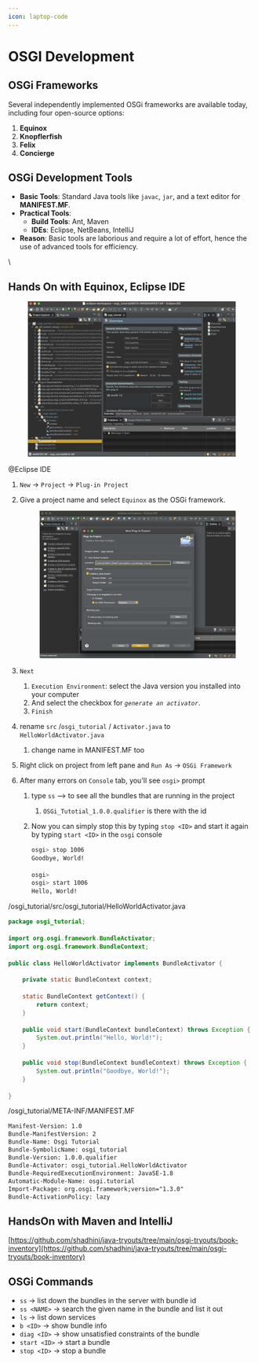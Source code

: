 ```yaml
---
icon: laptop-code
---
```


# OSGI Development

## OSGi Frameworks <a href="#e026" id="e026"></a>

Several independently implemented OSGi frameworks are available today, including four open-source options:

1. **Equinox**
2. **Knopflerfish**
3. **Felix**
4. **Concierge**



## OSGi Development Tools <a href="#id-7e5b" id="id-7e5b"></a>

* **Basic Tools**: Standard Java tools like `javac`, `jar`, and a text editor for **MANIFEST.MF**.
* **Practical Tools**:
  * **Build Tools**: Ant, Maven
  * **IDEs**: Eclipse, NetBeans, IntelliJ
* **Reason**: Basic tools are laborious and require a lot of effort, hence the use of advanced tools for efficiency.

\


## Hands On with **Equinox, Eclipse IDE**  <a href="#id-9a50" id="id-9a50"></a>

<figure><img src="../../.gitbook/assets/osgi-hands-on-with-equinox-n-eclipse.png" alt=""><figcaption></figcaption></figure>

@Eclipse IDE

1. `New` → `Project` → `Plug-in Project`
2.  Give a project name and select `Equinox` as the OSGi framework.

    <figure><img src="../../.gitbook/assets/osgi-hands-on-with-equinox-n-eclipse-1.png" alt=""><figcaption></figcaption></figure>
3. `Next`
   1. `Execution Environment`: select the Java version you installed into your computer
   2. And select the checkbox for _`generate an activator`_.&#x20;
   3. `Finish`
4. rename  `src` /`osgi_tutorial` / `Activator.java` to `HelloWorldActivator.java`
   1. change name in MANIFEST.MF too
5. Right click on project from left pane and  `Run As` → `OSGi Framework`
6.  After many errors on `Console` tab, you'll see `osgi>` prompt

    1. type `ss` --> to see all the bundles that are running in the project
       1. `OSGi_Tutotial_1.0.0.qualifier` is there with the id&#x20;
    2.  Now you can simply stop this by typing `stop <ID>` and start it again by typing `start <ID>` in the `osgi` console

        ```bash
        osgi> stop 1006
        Goodbye, World!

        osgi> 
        osgi> start 1006
        Hello, World!
        ```





/osgi\_tutorial/src/osgi\_tutorial/HelloWorldActivator.java

```java
package osgi_tutorial;

import org.osgi.framework.BundleActivator;
import org.osgi.framework.BundleContext;

public class HelloWorldActivator implements BundleActivator {

	private static BundleContext context;

	static BundleContext getContext() {
		return context;
	}

	public void start(BundleContext bundleContext) throws Exception {
		System.out.println("Hello, World!");
	}

	public void stop(BundleContext bundleContext) throws Exception {
		System.out.println("Goodbye, World!");
	}

}

```

/osgi\_tutorial/META-INF/MANIFEST.MF

```
Manifest-Version: 1.0
Bundle-ManifestVersion: 2
Bundle-Name: Osgi Tutorial
Bundle-SymbolicName: osgi_tutorial
Bundle-Version: 1.0.0.qualifier
Bundle-Activator: osgi_tutorial.HelloWorldActivator
Bundle-RequiredExecutionEnvironment: JavaSE-1.8
Automatic-Module-Name: osgi.tutorial
Import-Package: org.osgi.framework;version="1.3.0"
Bundle-ActivationPolicy: lazy
```



## HandsOn with Maven and IntelliJ

[https://github.com/shadhini/java-tryouts/tree/main/osgi-tryouts/book-inventory](https://github.com/shadhini/java-tryouts/tree/main/osgi-tryouts/book-inventory)



## OSGi Commands <a href="#fafa" id="fafa"></a>

* `ss` → list down the bundles in the server with bundle id
* `ss <NAME>` → search the given name in the bundle and list it out
* `ls` → list down services
* `b <ID>` → show bundle info
* `diag <ID>` → show unsatisfied constraints of the bundle
* `start <ID>` → start a bundle
* `stop <ID>` → stop a bundle
